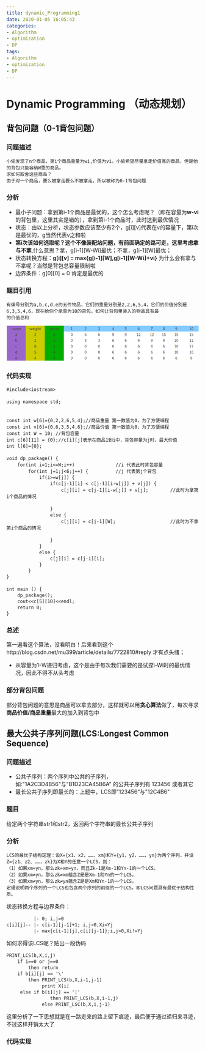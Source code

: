 ```yaml
---
title: dynamic_Programming1
date: 2020-01-05 16:05:43
categories:
- Algorithm
- optimization
- DP
tags:
- Algorithm
- optimization
- DP
---
```


# Dynamic Programming （动态规划）


## 背包问题（0-1背包问题）

### 问题描述  
```
小偷发现了n个商品，第i个商品重量为wi,价值为vi。小偷希望尽量拿走价值高的商品，但是他的背包只能容纳W重的商品。  
求如何取舍这些商品？   
由于对一个商品，要么被拿走要么不被拿走，所以被称为0-1背包问题
```
### 分析
- 最小子问题：拿到第i-1个商品是最优的，这个怎么考虑呢？（即在容量为**w-vi**的背包里，这里其实是错的），拿到第i-1个商品时，此时达到最优情况
- 状态：由以上分析，状态参数应该至少有2个，g\[i]\[v]代表在v的容量下，第i次是最优的，g当然代表v之和啦
- **第i次该如何选取呢？**这个不像装配站问题，有前面确定的路可走，这里考虑**拿与不拿**,什么意思？拿，g\[i-1]\[W-Wi]最优；不拿，g\[i-1]\[W]最优；
- 状态转换方程：**g\[i]\[v] = max{g\[i-1]\[W],g\[i-1]\[W-Wi]+vi}** 为什么会有拿与不拿呢？当然是背包总容量限制啦
- 边界条件：g\[0]\[0] = 0 肯定是最优的

### 题目引用 
```
有编号分别为a,b,c,d,e的五件物品，它们的重量分别是2,2,6,5,4，它们的价值分别是6,3,5,4,6，现在给你个承重为10的背包，如何让背包里装入的物品具有最  
的价值总和
```
![](dynamic_Programming1/package.png)

### 代码实现
```
#include<iostream>

using namespace std;


const int w[6]={0,2,2,6,5,4};//商品重量 第一数值为0，为了方便编程
const int v[6]={0,6,3,5,4,6};//商品价值 第一数值为0，为了方便编程
const int W = 10; //背包容量
int c[6][11] = {0};//c[i][j]表示在商品1到i中，背包容量为j时，最大价值
int l[6]={0};

void dp_package() {
    for(int i=1;i<=W;i++)               //i 代表此时背包容量
        for(int j=1;j<6;j++) {          //j 代表第j个背包
            if(i>=w[j]) {
                if(c[j-1][i] < c[j-1][i-w[j]] + v[j]) {
                    c[j][i] = c[j-1][i-w[j]] + v[j];        //此时为拿第i个商品的情况
                    
                }
                else {
                    c[j][i] = c[j-1][W];                    //此时为不拿第i个商品的情况
    
                } 
            }
            else {
                c[j][i] = c[j-1][i];                         
            }           
        }
}

int main () {
    dp_package();
    cout<<c[5][10]<<endl;
    return 0;
}
```
### 总述
第一遍看这个算法，没看明白！后来看到这个http://blog.csdn.net/mu399/article/details/7722810#reply 才有点头绪；  
- 从容量为1-W递归考虑，这个是由于每次我们需要的是试探i-Wi时的最优情况，因此不得不从头考虑  

### 部分背包问题

部分背包问题的意思是商品可以拿去部分，这样就可以用**贪心算法**做了，每次寻求**商品价值/商品重量**最大的加入到背包中


## 最大公共子序列问题(LCS:Longest Common Sequence)

### 问题描述
- 公共子序列：两个序列中公共的子序列，如:"1A2C3D4B56"与"B1D23CA45B6A" 的公共子序列有 123456 或者其它
- 最长公共子序列即最长的：上题中，LCS即”123456“与"12C4B6"

### 题目
给定两个字符串str1和str2，返回两个字符串的最长公共子序列

### 分析
```
LCS的最优子结构定理：设X={x1，x2，……，xm}和Y={y1，y2，……，yn}为两个序列，并设Z={z1、z2、……，zk}为X和Y的任意一个LCS，则：
（1）如果xm=yn，那么zk=xm=yn，而且Zk-1是Xm-1和Yn-1的一个LCS。
（2）如果xm≠yn，那么zk≠xm蕴含Z是是Xm-1和Yn的一个LCS。
（3）如果xm≠yn，那么zk≠yn蕴含Z是是Xm和Yn-1的一个LCS。
定理说明两个序列的一个LCS也包含两个序列的前缀的一个LCS，即LCS问题具有最优子结构性质。
```
状态转换方程与边界条件：
```
          |- 0; i,j=0
c[i][j]-- |- c[i-1][j-1]+1; i,j>0,Xi=Yj
          |- max{c[i-1][j],c[i][j-1]};i,j>0,Xi!=Yj

```
如何求得该LCS呢？贴出一段伪码
```
PRINT_LCS(b,X,i,j)
    if i==0 or j==0
        then return
    if b[i][j] == '\'
        then PRINT_LCS(b,X,i-1,j-1)
             print X[i]
     else if b[i][j] == '|'
                then PRINT_LCS(b,X,i-1,j)
             else PRINT_LSC(b,X,i,j-1)
```
这里分析了一下思想就是在一路走来的路上留下痕迹，最后便于通过递归来寻迹，不过这样开销太大了

### 代码实现























